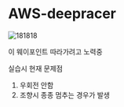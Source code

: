 # AWS-deepracer


![181818](https://github.com/user-attachments/assets/f2c31735-f082-4c00-aad1-6d47d840082e)

이 웨이포인트 따라가려고 노력중

실습시 현재 문제점 
1. 우회전 안함
2. 조향시 종종 멈추는 경우가 발생 
